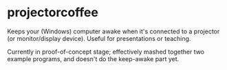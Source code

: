 # projectorcoffee

Keeps your (Windows) computer awake when it's connected to a projector (or monitor/display device). Useful for presentations or teaching.

Currently in proof-of-concept stage; effectively mashed together two example programs, and doesn't do the keep-awake part yet.
